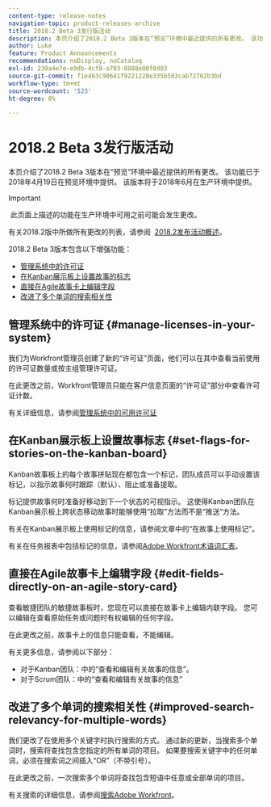 ```yaml
---
content-type: release-notes
navigation-topic: product-releases-archive
title: 2018.2 Beta 3发行版活动
description: 本页介绍了2018.2 Beta 3版本在“预览”环境中最近提供的所有更改。 该功能已于2018年4月19日在预览环境中提供。 该版本将于2018年6月在生产环境中提供。
author: Luke
feature: Product Announcements
recommendations: noDisplay, noCatalog
exl-id: 239a4e7e-e9db-4cf0-a703-8888e00f0d83
source-git-commit: f1e463c90641f9221228e335b583cab72762b3bd
workflow-type: tm+mt
source-wordcount: '523'
ht-degree: 0%

---
```


# 2018.2 Beta 3发行版活动

本页介绍了2018.2 Beta 3版本在“预览”环境中最近提供的所有更改。 该功能已于2018年4月19日在预览环境中提供。 该版本将于2018年6月在生产环境中提供。

>[!IMPORTANT]
>
> 此页面上描述的功能在生产环境中可用之前可能会发生更改。

有关2018.2版中所做所有更改的列表，请参阅  [2018.2发布活动概述](../../../../product-announcements/product-releases/quarterly-release-archive/2018.2-release-activity/2018-2-release-activity-overview.md)。

2018.2 Beta 3版本包含以下增强功能：

* [管理系统中的许可证](#manage-licenses-in-your-system)
* [在Kanban展示板上设置故事的标志](#set-flags-for-stories-on-the-kanban-board)
* [直接在Agile故事卡上编辑字段](#edit-fields-directly-on-an-agile-story-card)
* [改进了多个单词的搜索相关性](#improved-search-relevancy-for-multiple-words)

## 管理系统中的许可证 {#manage-licenses-in-your-system}

我们为Workfront管理员创建了新的“许可证”页面，他们可以在其中查看当前使用的许可证数量或按主组管理许可证。 

在此更改之前，Workfront管理员只能在客户信息页面的“许可证”部分中查看许可证计数。

有关详细信息，请参阅[管理系统中的可用许可证](../../../../administration-and-setup/get-started-wf-administration/manage-available-licenses-in-your-system.md)

## 在Kanban展示板上设置故事标志 {#set-flags-for-stories-on-the-kanban-board}

Kanban故事板上的每个故事拼贴现在都包含一个标记，团队成员可以手动设置该标记，以指示故事何时跟踪（默认）、阻止或准备提取。

标记提供故事何时准备好移动到下一个状态的可视指示。 这使得Kanban团队在Kanban展示板上跨状态移动故事时能够使用“拉取”方法而不是“推送”方法。

有关在Kanban展示板上使用标记的信息，请参阅文章中的“在故事上使用标记”。

有关在任务报表中包括标记的信息，请参阅[Adobe Workfront术语词汇表](../../../../workfront-basics/navigate-workfront/workfront-navigation/workfront-terminology-glossary.md)。  

## 直接在Agile故事卡上编辑字段 {#edit-fields-directly-on-an-agile-story-card}

查看敏捷团队的敏捷故事板时，您现在可以直接在故事卡上编辑内联字段。 您可以编辑在查看原始任务或问题时有权编辑的任何字段。

在此更改之前，故事卡上的信息只能查看，不能编辑。

有关更多信息，请参阅以下部分：

* 对于Kanban团队：中的“查看和编辑有关故事的信息”。 
* 对于Scrum团队：中的“查看和编辑有关故事的信息”

## 改进了多个单词的搜索相关性 {#improved-search-relevancy-for-multiple-words}

我们更改了在使用多个关键字时执行搜索的方式。 通过新的更新，当搜索多个单词时，搜索将查找包含您指定的所有单词的项目。 如果要搜索关键字中的任何单词，必须在搜索词之间插入“OR”（不带引号）。 

在此更改之前，一次搜索多个单词将查找包含短语中任意或全部单词的项目。 

有关搜索的详细信息，请参阅[搜索Adobe Workfront](../../../../workfront-basics/navigate-workfront/search/search-workfront.md)。
